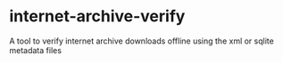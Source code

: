 # internet-archive-verify
A tool to verify internet archive downloads offline using the xml or sqlite metadata files
